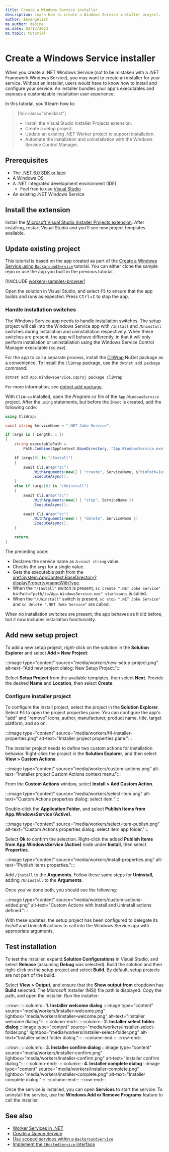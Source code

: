 ```yaml
---
title: Create a Windows Service installer
description: Learn how to create a Windows Service installer project.
author: IEvangelist
ms.author: dapine
ms.date: 03/13/2023
ms.topic: tutorial
---
```


# Create a Windows Service installer

When you create a .NET Windows Service (not to be mistaken with a .NET Framework Windows Service), you may want to create an installer for your service. Without an installer, users would have to know how to install and configure your service. An installer bundles your app's executables and exposes a customizable installation user experience.

In this tutorial, you'll learn how to:

> [!div class="checklist"]
>
> - Install the Visual Studio Installer Projects extension.
> - Create a setup project.
> - Update an existing .NET Worker project to support installation.
> - Automate the installation and uninstallation with the Windows Service Control Manager.

## Prerequisites

- The [.NET 6.0 SDK or later](https://dotnet.microsoft.com/download/dotnet)
- A Windows OS
- A .NET integrated development environment (IDE)
  - Feel free to use [Visual Studio](https://visualstudio.microsoft.com)
- An existing .NET Windows Service

## Install the extension

Install the [Microsoft Visual Studio Installer Projects extension](https://marketplace.visualstudio.com/items?itemName=VisualStudioClient.MicrosoftVisualStudio2022InstallerProjects). After installing, restart Visual Studio and you'll see new project templates available.

## Update existing project

This tutorial is based on the app created as part of the [Create a Windows Service using `BackgroundService`](windows-service.md) tutorial. You can either clone the sample repo or use the app you built in the previous tutorial.

[!INCLUDE [workers-samples-browser](includes/workers-samples-browser.md)]

Open the solution in Visual Studio, and select <kbd>F5</kbd> to ensure that the app builds and runs as expected. Press <kbd>Ctrl</kbd>+<kbd>C</kbd> to stop the app.

### Handle installation switches

The Windows Service app needs to handle installation switches. The setup project will call into the Windows Service app with `/Install` and `/Uninstall` switches during installation and uninstallation respectively. When these switches are present, the app will behave differently, in that it will only perform installation or uninstallation using the Windows Service Control Manager executable (_sc.exe_).

For the app to call a separate process, install the [CliWrap](https://www.nuget.org/packages/CliWrap) NuGet package as a convenience. To install the `CliWrap` package, use the `dotnet add package` command:

```dotnetcli
dotnet add App.WindowsService.csproj package CliWrap
```

For more information, see [dotnet add package](../tools/dotnet-add-package.md).

With `CliWrap` installed, open the _Program.cs_ file of the `App.WindowsService` project. After the `using` statements, but before the `IHost` is created, add the following code:

```csharp
using CliWrap;

const string ServiceName = ".NET Joke Service";

if (args is { Length: 1 })
{
    string executablePath =
        Path.Combine(AppContext.BaseDirectory, "App.WindowsService.exe");

    if (args[0] is "/Install")
    {
        await Cli.Wrap("sc")
            .WithArguments(new[] { "create", ServiceName, $"binPath={executablePath}", "start=auto" })
            .ExecuteAsync();
    }
    else if (args[0] is "/Uninstall")
    {
        await Cli.Wrap("sc")
            .WithArguments(new[] { "stop", ServiceName })
            .ExecuteAsync();

        await Cli.Wrap("sc")
            .WithArguments(new[] { "delete", ServiceName })
            .ExecuteAsync();
    }

    return;
}
```

The preceding code:

- Declares the service name as a `const string` value.
- Checks the `args` for a single value.
- Gets the executable path from the <xref:System.AppContext.BaseDirectory?displayProperty=nameWithType>.
- When the `"/Install"` switch is present, `sc create ".NET Joke Service" binPath="path/to/App.WindowsService.exe" start=auto` is called.
- When the `"/Uninstall"` switch is present, `sc stop ".NET Joke Service"` and `sc delete ".NET Joke Service"` are called.

When no installation switches are present, the app behaves as it did before, but it now includes installation functionality.

## Add new setup project

To add a new setup project, right-click on the solution in the **Solution Explorer** and select **Add > New Project**:

:::image type="content" source="media/workers/new-setup-project.png" alt-text="Add new project dialog: New Setup Project.":::

Select **Setup Project** from the available templates, then select **Next**. Provide the desired **Name** and **Location**, then select **Create**.

### Configure installer project

To configure the install project, select the project in the **Solution Explorer**. Select <kbd>F4</kbd> to open the project properties pane. You can configure the app's "add" and "remove" icons, author, manufacturer, product name, title, target platform, and so on.

:::image type="content" source="media/workers/f4-installer-properties.png" alt-text="Installer project properties pane.":::

The installer project needs to define two custom actions for installation behavior. Right-click the project in the **Solution Explorer**, and then select **View > Custom Actions**.

:::image type="content" source="media/workers/custom-actions.png" alt-text="Installer project Custom Actions context menu.":::

From the **Custom Actions** window, select **Install > Add Custom Action**.

:::image type="content" source="media/workers/select-item.png" alt-text="Custom Actions properties dialog: select item.":::

Double-click the **Application Folder**, and select **Publish Items from App.WindowsService (Active)**.

:::image type="content" source="media/workers/select-item-publish.png" alt-text="Custom Actions properties dialog: select item app folder.":::

Select **Ok** to confirm the selection. Right-click the added **Publish Items from App.WindowsService (Active)** node under **Install**, then select **Properties**.

:::image type="content" source="media/workers/install-properties.png" alt-text="Publish items properties.":::

Add `/Install` to the **Arguments**. Follow these same steps for **Uninstall**, adding `/Uninstall` to the **Arguments**.

Once you've done both, you should see the following:

:::image type="content" source="media/workers/custom-actions-added.png" alt-text="Custom Actions with Install and Uninstall actions defined.":::

With these updates, the setup project has been configured to delegate its *Install* and *Uninstall* actions to call into the Windows Service app with appropriate arguments.

## Test installation

To test the installer, expand **Solution Configurations** in Visual Studio, and select **Release** (assuming **Debug** was selected). Build the solution and then right-click on the setup project and select **Build**. By default, setup projects are not part of the build.

Select **View > Output**, and ensure that the **Show output from** dropdown has **Build** selected. The Microsoft Installer (MSI) file path is displayed. Copy the path, and open the installer. Run the installer:

:::row:::
    :::column:::
        **1. Installer welcome dialog**
        :::image type="content" source="media/workers/installer-welcome.png" lightbox="media/workers/installer-welcome.png" alt-text="Installer welcome dialog.":::
    :::column-end:::
    :::column:::
        **2. Installer select folder dialog**
        :::image type="content" source="media/workers/installer-select-folder.png" lightbox="media/workers/installer-select-folder.png" alt-text="Installer select folder dialog.":::
    :::column-end:::
:::row-end:::

:::row:::
    :::column:::
        **3. Installer confirm dialog**
        :::image type="content" source="media/workers/installer-confirm.png" lightbox="media/workers/installer-confirm.png" alt-text="Installer confirm dialog.":::
    :::column-end:::
    :::column:::
        **4. Installer complete dialog**
        :::image type="content" source="media/workers/installer-complete.png" lightbox="media/workers/installer-complete.png" alt-text="Installer complete dialog.":::
    :::column-end:::
:::row-end:::

Once the service is installed, you can open **Services** to start the service. To uninstall the service, use the **Windows Add or Remove Programs** feature to call the installer.

## See also

- [Worker Services in .NET](workers.md)
- [Create a Queue Service](queue-service.md)
- [Use scoped services within a `BackgroundService`](scoped-service.md)
- [Implement the `IHostedService` interface](timer-service.md)
